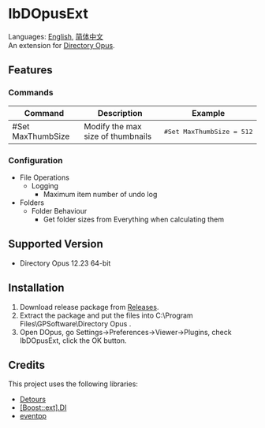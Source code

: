 # IbDOpusExt
Languages: [English](README.md), [简体中文](README.zh-Hans.md)  
An extension for [Directory Opus](https://www.gpsoft.com.au/).

## Features
### Commands
<table>
<thead><tr>
    <th>Command</th>
    <th>Description</th>
    <th>Example</th>
</tr></thead>
<tbody>
    <tr>
        <td>#Set MaxThumbSize</td>
        <td>Modify the max size of thumbnails</td>
        <td><pre lang="Batchfile">#Set MaxThumbSize = 512</pre></td>
    </tr>
</tbody>
</table>

### Configuration
* File Operations
  * Logging
    * Maximum item number of undo log
* Folders
  * Folder Behaviour
    * Get folder sizes from Everything when calculating them

## Supported Version
* Directory Opus 12.23 64-bit

## Installation
1. Download release package from [Releases](../../releases).
1. Extract the package and put the files into C:\Program Files\GPSoftware\Directory Opus .
1. Open DOpus, go Settings→Preferences→Viewer→Plugins, check IbDOpusExt, click the OK button.

## Credits
This project uses the following libraries:

* [Detours](https://github.com/microsoft/detours)
* [[Boost::ext].DI](https://github.com/boost-ext/di)
* [eventpp](https://github.com/wqking/eventpp)